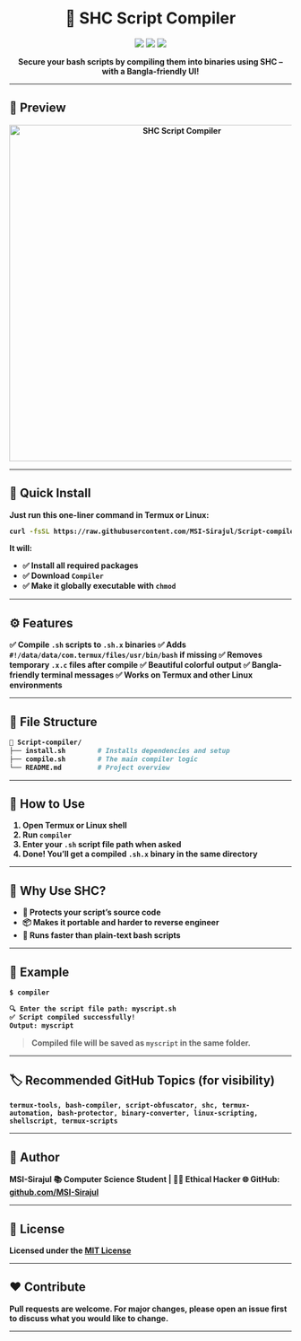 <h1 align="center">🔐 SHC Script Compiler</h1>

<p align="center">
  <img src="https://img.shields.io/badge/Author-MSI--Sirajul-green?style=for-the-badge" />
  <img src="https://img.shields.io/badge/Made%20for-Termux-blue?style=for-the-badge" />
  <img src="https://img.shields.io/github/license/MSI-Sirajul/Script-compiler?style=for-the-badge" />
</p>

<p align="center">
  <b>Secure your bash scripts by compiling them into binaries using SHC – with a Bangla-friendly UI!
</p>

---

## 📸 Preview

<p align="center">
  <img src="https://raw.githubusercontent.com/MSI-Sirajul/Script-compiler/main/.github/demo.gif" alt="SHC Script Compiler" width="600"/>
</p>

---

## 🚀 Quick Install
Just run this one-liner command in Termux or Linux:

```bash
curl -fsSL https://raw.githubusercontent.com/MSI-Sirajul/Script-compiler/main/install &&./install
````

It will:

* ✅ Install all required packages
* ✅ Download `Compiler`
* ✅ Make it globally executable with `chmod`

---

## ⚙️ Features

✅ Compile `.sh` scripts to `.sh.x` binaries
✅ Adds `#!/data/data/com.termux/files/usr/bin/bash` if missing
✅ Removes temporary `.x.c` files after compile
✅ Beautiful colorful output
✅ Bangla-friendly terminal messages
✅ Works on **Termux** and other Linux environments

---

## 📂 File Structure

```bash
📁 Script-compiler/
├── install.sh        # Installs dependencies and setup
├── compile.sh        # The main compiler logic
└── README.md         # Project overview
```

---

## 🧪 How to Use

1. Open Termux or Linux shell
2. Run `compiler`
3. Enter your `.sh` script file path when asked
4. Done! You’ll get a compiled `.sh.x` binary in the same directory

---

## 🧠 Why Use SHC?

* 🔐 Protects your script’s source code
* 📦 Makes it portable and harder to reverse engineer
* 💨 Runs faster than plain-text bash scripts

---

## 🧾 Example

```bash
$ compiler

🔍 Enter the script file path: myscript.sh
✅ Script compiled successfully!
Output: myscript
```

> Compiled file will be saved as `myscript` in the same folder.

---

## 🏷️ Recommended GitHub Topics (for visibility)

```
termux-tools, bash-compiler, script-obfuscator, shc, termux-automation, bash-protector, binary-converter, linux-scripting, shellscript, termux-scripts
```
---

## 👤 Author

**MSI-Sirajul**
📚 Computer Science Student | 🧑‍💻 Ethical Hacker
🌐 GitHub: [github.com/MSI-Sirajul](https://github.com/MSI-Sirajul)

---

## 📜 License

Licensed under the [MIT License](LICENSE)

---

## ❤️ Contribute

Pull requests are welcome. For major changes, please open an issue first to discuss what you would like to change.

---
